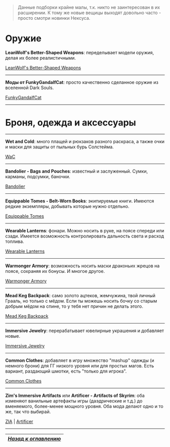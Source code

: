 > Данные подборки крайне малы, т.к. никто не заинтересован в их расширении. К тому же новые вещицы выходят довольно часто - просто смотри новинки Нексуса.

# Оружие

**LeanWolf's Better-Shaped Weapons**: переделывает модели оружия, делая их более реалистичными.

[LeanWolf's Better-Shaped Weapons](https://www.nexusmods.com/skyrimspecialedition/mods/2017)

------

**Моды от FunkyGandalfCat**: просто качественно сделанное оружие из вселенной Dark Souls.

[FunkyGandalfCat](https://www.nexusmods.com/skyrimspecialedition/users/31528195/?tab=user+files)

------

# Броня, одежда и аксессуары

------

**Wet and Cold**: много плащей и рюкзаков разного раскраса, а также очки и маски для защиты от пыльных бурь Солстейма.

[WaC](https://www.nexusmods.com/skyrimspecialedition/mods/644)

------

**Bandolier - Bags and Pouches**: известный и заслуженный. Сумки, карманы, подсумки, баночки.

[Bandolier](https://www.nexusmods.com/skyrimspecialedition/mods/2417)

------

**Equippable Tomes - Belt-Worn Books**: экипируемые книги. Имеются редкие экземпляры, добывать которые нужно отдельно.

[Equippable Tomes](https://www.nexusmods.com/skyrimspecialedition/mods/157)

------

**Wearable Lanterns**: фонари. Можно носить в руке, на поясе спереди или сзади. Имеется возможность контролировать дальность света и расход топлива.

[Wearable Lanterns](https://www.nexusmods.com/skyrimspecialedition/mods/7560)

------

**Warmonger Armory**: возможность носить маски драконьих жрецов на поясе, сохраняя их бонусы. И многое другое.

[Warmonger Armory](https://www.nexusmods.com/skyrimspecialedition/mods/4956)

------

**Mead Keg Backpack**: само золото ацтеков, жемчужина, твой личный Грааль, но только с мёдом. Если ты можешь носить бочку со старым добрым мёдом на спине, то у тебя нет причин не делать этого.

[Mead Keg Backpack](https://www.nexusmods.com/skyrimspecialedition/mods/3276)

------

**Immersive Jewelry**: перерабатывает ювелирные украшения и добавляет новые.

[Immersive Jewelry](https://www.nexusmods.com/skyrimspecialedition/mods/5336)

------

**Common Clothes**: добавляет в игру множество "mashup" одежды (и немного брони) для ГГ низкого уровня или для простых магов. Есть вариант, раздающий шмотки, есть "только для игрока".

[Common Clothes](https://www.nexusmods.com/skyrimspecialedition/mods/5063)

------

**Zim's Immersive Artifacts** или **Artificer - Artifacts of Skyrim**: оба изменяют ванильные артефакты игры (даэдрические и т.д.) до вменяемого, более-менее мощного уровня. Оба мода делают одно и то же, так что выбирай.

[ZIA](https://www.nexusmods.com/skyrimspecialedition/mods/9138) | [Artificer](https://www.nexusmods.com/skyrimspecialedition/mods/6674)

------

|[*Назад к оглавлению*](../01_Оглавление.md)|
|:---:|
